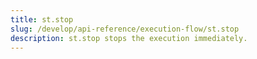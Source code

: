 ```yaml
---
title: st.stop
slug: /develop/api-reference/execution-flow/st.stop
description: st.stop stops the execution immediately.
---
```


<Autofunction function="streamlit.stop" />

